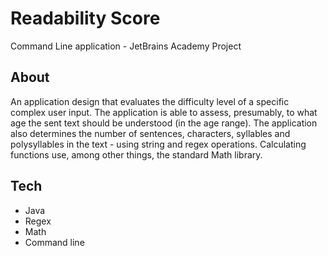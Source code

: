# Readability Score
Command Line application - JetBrains Academy Project

## About
An application design that evaluates the difficulty level of a specific complex user input. The application is able to assess, presumably, to what age the sent text should be understood (in the age range). The application also determines the number of sentences, characters, syllables and polysyllables in the text - using string and regex operations. Calculating functions use, among other things, the standard Math library.

## Tech
- Java
- Regex
- Math
- Command line

